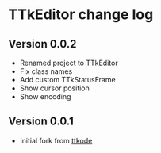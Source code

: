# TTkEditor change log

## Version 0.0.2

- Renamed project to TTkEditor
- Fix class names
- Add custom TTkStatusFrame
- Show cursor position
- Show encoding


## Version 0.0.1

- Initial fork from [ttkode](https://github.com/ceccopierangiolieugenio/ttkode)